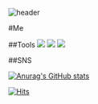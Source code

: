 ![header](https://capsule-render.vercel.app/api?type=waving&color=auto&height=300&section=header&text=Jungwon%20Jang&fontSize=90)

#Me

##Tools
<img src="https://img.shields.io/badge/Python-blue?style=flat&logo=로고이름&logoColor=white"/>
<img src="https://img.shields.io/badge/R-yellow?style=flat&logo=로고이름&logoColor=white"/>
<img src="https://img.shields.io/badge/SQL-orange?style=flat&logo=로고이름&logoColor=white"/>

##SNS

[![Anurag's GitHub stats](https://github-readme-stats.vercel.app/api?username=Jungwon)](https://github.com/anuraghazra/github-readme-stats)

[![Hits](https://hits.seeyoufarm.com/api/count/incr/badge.svg?url=https%3A%2F%2Fgithub.com%2Fgjbae1212%2Fhit-counter&count_bg=%2379C83D&title_bg=%23555555&icon=&icon_color=%23E7E7E7&title=hits&edge_flat=false)](https://hits.seeyoufarm.com)

